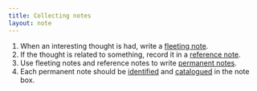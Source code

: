 ```yaml
---
title: Collecting notes
layout: note
---
```


1. When an interesting thought is had, write a [fleeting note](./1-fleeting-notes.md).
2. If the thought is related to something, record it in a [reference note](./4-reference-notes.md).
3. Use fleeting notes and reference notes to write [permanent notes](./2-permanent-notes.md).
4. Each permanent note should be [identified](./6-identifying-notes.md) and [catalogued](./5-cataloguing-notes.md) in the note box.